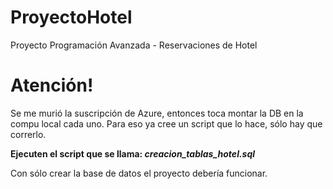 # ProyectoHotel
Proyecto Programación Avanzada - Reservaciones de Hotel

<h1>Atención!</h1>

Se me murió la suscripción de Azure, entonces toca montar la DB en la compu local cada uno. Para eso ya cree un script que lo hace, sólo hay que correrlo.

<b text-color="red">Ejecuten el script que se llama: <i>creacion_tablas_hotel.sql</i></b>

Con sólo crear la base de datos el proyecto debería funcionar.
